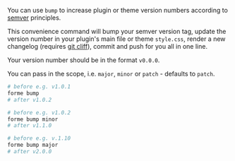 You can use `bump` to increase plugin or theme version numbers according to [semver](https://semver.org) principles.

This convenience command will bump your semver version tag, update the version number in your plugin's main file or theme `style.css`, render a new changelog (requires [git cliff](https://github.com/orhun/git-cliff)), commit and push for you all in one line.

Your version number should be in the format `v0.0.0`.

You can pass in the scope, i.e. `major`, `minor` or `patch` - defaults to `patch`.

```bash
# before e.g. v1.0.1
forme bump
# after v1.0.2

# before e.g. v1.0.2
forme bump minor
# after v1.1.0

# before e.g. v.1.10
forme bump major
# after v2.0.0
```
